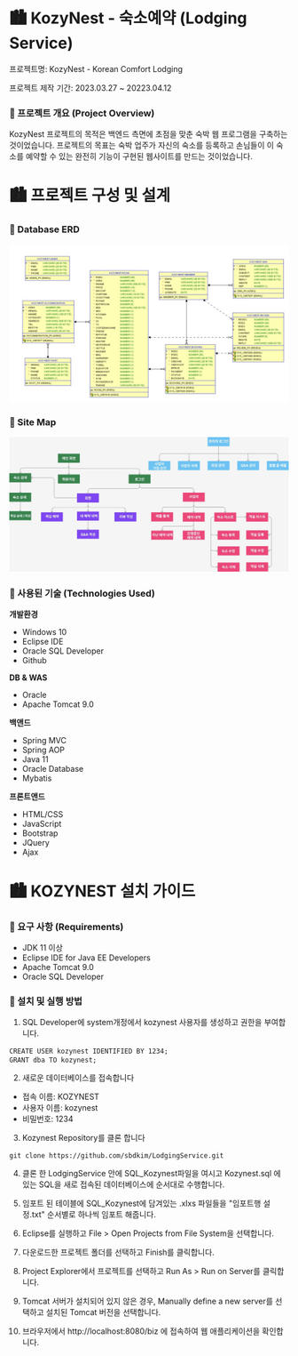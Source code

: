 # 🏙️ KozyNest - 숙소예약 (Lodging Service)

프로젝트명: KozyNest - Korean Comfort Lodging

프로젝트 제작 기간: 2023.03.27 ~ 20223.04.12



### 🧳 프로젝트 개요 (Project Overview)

KozyNest 프로젝트의 목적은 백엔드 측면에 초점을 맞춘 숙박 웹 프로그램을 구축하는 것이었습니다. 프로젝트의 목표는 숙박 업주가 자신의 숙소를 등록하고 손님들이 이 숙소를 예약할 수 있는 완전히 기능이 구현된 웹사이트를 만드는 것이었습니다.

# 🏙️ 프로젝트 구성 및 설계

### 🧳 Database ERD

![ERD.jpg](kozynest/Picture1.jpg)

###  🧳 Site Map

![Sitemap.jpg](kozynest/Picture2.jpg)


### 🧳 사용된 기술 (Technologies Used)

**개발환경**

- Windows 10
- Eclipse IDE
- Oracle SQL Developer
- Github

**DB & WAS**
- Oracle
- Apache Tomcat 9.0

**백앤드**

- Spring MVC
- Spring AOP
- Java 11
- Oracle Database
- Mybatis

**프론트앤드**

- HTML/CSS
- JavaScript
- Bootstrap
- JQuery
- Ajax

# 🏙️ KOZYNEST 설치 가이드

### 🧳 요구 사항 (Requirements)
- JDK 11 이상
- Eclipse IDE for Java EE Developers
- Apache Tomcat 9.0 
- Oracle SQL Developer

### 🧳 설치 및 실행 방법
1. SQL Developer에 system개정에서 kozynest 사용자를 생성하고 권한을 부여합니다.
 
```
CREATE USER kozynest IDENTIFIED BY 1234;
GRANT dba TO kozynest;
```

2. 새로운 데이터베이스를 접속합니다
  - 접속 이름: KOZYNEST
  - 사용자 이름: kozynest
  - 비밀번호: 1234

3. Kozynest Repository를 클론 합니다
 
```
git clone https://github.com/sbdkim/LodgingService.git
```

4.  클론 한 LodgingService 안에 SQL_Kozynest파일을 여시고 Kozynest.sql 에 있는 SQL을 새로 접속된 데이터베이스에 순서대로 수행합니다.

5. 임포트 된 테이블에 SQL_Kozynest에 담겨있는 .xlxs 파일들을 "임포트행 설정.txt" 순서별로 하나씩 임포트 해줍니다. 

6. Eclipse를 실행하고 File > Open Projects from File System을 선택합니다.

7. 다운로드한 프로젝트 폴더를 선택하고 Finish를 클릭합니다.

8. Project Explorer에서 프로젝트를 선택하고 Run As > Run on Server를 클릭합니다.

9. Tomcat 서버가 설치되어 있지 않은 경우, Manually define a new server를 선택하고 설치된 Tomcat 버전을 선택합니다.

10. 브라우저에서 http://localhost:8080/biz 에 접속하여 웹 애플리케이션을 확인합니다.

